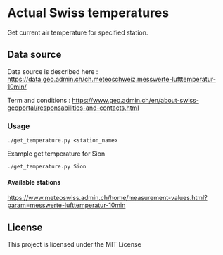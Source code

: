 # Actual Swiss temperatures
Get current air temperature for specified station.


## Data source
Data source is described here :
https://data.geo.admin.ch/ch.meteoschweiz.messwerte-lufttemperatur-10min/


Term and conditions :
https://www.geo.admin.ch/en/about-swiss-geoportal/responsabilities-and-contacts.html


### Usage

```
./get_temperature.py <station_name>
```

Example get temperature for Sion
```
./get_temperature.py Sion
```

#### Available stations
https://www.meteoswiss.admin.ch/home/measurement-values.html?param=messwerte-lufttemperatur-10min


## License
This project is licensed under the MIT License